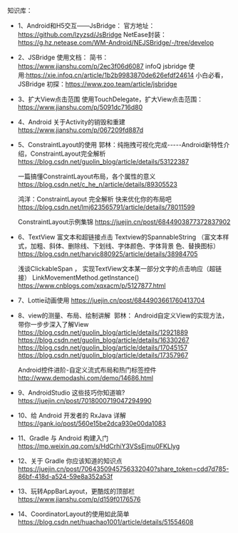 知识库：

* 1、Android和H5交互——JsBridge：
	官方地址：https://github.com/lzyzsd/JsBridge
	NetEase封装：https://g.hz.netease.com/WM-Android/NEJSBridge/-/tree/develop


* 2、JSBridge 使用文档：
	简书：https://www.jianshu.com/p/2ec3f06d6087
	infoQ jsbridge 使用:https://xie.infoq.cn/article/1b2b9983870de626efdf24614
	小白必看，JSBridge 初探：https://www.zoo.team/article/jsbridge


* 3、扩大View点击范围
	使用TouchDelegate，扩大View点击范围：
	https://www.jianshu.com/p/5091dc716d80


* 4、Android 关于Activity的销毁和重建
	https://www.jianshu.com/p/067209fd887d


* 5、ConstraintLayout的使用
	郭林：纯拖拽可视化完成-----Android新特性介绍，ConstraintLayout完全解析
	https://blog.csdn.net/guolin_blog/article/details/53122387
	
	一篇搞懂ConstraintLayout布局，各个属性的意义
	https://blog.csdn.net/c_he_n/article/details/89305523

	鸿洋：ConstraintLayout 完全解析 快来优化你的布局吧
	https://blog.csdn.net/lmj623565791/article/details/78011599

	ConstraintLayout示例集锦
	https://juejin.cn/post/6844903877372837902


* 6、TextView 富文本和超链接点击
	Textview的SpannableString
	（富文本样式，加粗、斜体、删除线、下划线、字体颜色、字体背景	色、替换图标）
	https://blog.csdn.net/harvic880925/article/details/38984705

	浅谈ClickableSpan ， 实现TextView文本某一部分文字的点击响应（超链接）
	LinkMovementMethod.getInstance()
	https://www.cnblogs.com/xqxacm/p/5127877.html

* 7、Lottie动画使用
	https://juejin.cn/post/6844903661760413704

* 8、view的测量、布局、绘制讲解 	郭林： Android自定义View的实现方法，带你一步步深入了解View
	https://blog.csdn.net/guolin_blog/article/details/12921889
	https://blog.csdn.net/guolin_blog/article/details/16330267
	https://blog.csdn.net/guolin_blog/article/details/17045157
	https://blog.csdn.net/guolin_blog/article/details/17357967

	Android控件进阶-自定义流式布局和热门标签控件
	http://www.demodashi.com/demo/14686.html

* 9、AndroidStudio 这些技巧你知道嘛?
	https://juejin.cn/post/7018000719047294990


* 10、给 Android 开发者的 RxJava 详解
https://gank.io/post/560e15be2dca930e00da1083

* 11、Gradle 与 Android 构建入门
https://mp.weixin.qq.com/s/HdCrhiY3VSsEjmu0FKLlyg

* 12、关于 Gradle 你应该知道的知识点
https://juejin.cn/post/7064350945756332040?share_token=cdd7d785-86bf-418d-a524-59e8a352a53f


* 13、玩转AppBarLayout，更酷炫的顶部栏
https://www.jianshu.com/p/d159f0176576

* 14、CoordinatorLayout的使用如此简单
https://blog.csdn.net/huachao1001/article/details/51554608

